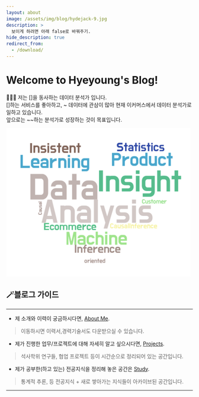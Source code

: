 ```yaml
---
layout: about
image: /assets/img/blog/hydejack-9.jpg
description: >
  보이게 하려면 아래 false로 바꿔주기. 
hide_description: true
redirect_from:
  - /download/
---
```


# Welcome to Hyeyoung's Blog!

👩🏻‍💻 저는 []을 동사하는 데이터 분석가 입니다.  
[]하는 서비스를 좋아하고, ~ 데이터에 관삼이 많아 현재 이커머스에서 데이터 분석가로 일하고 있습니다.   
앞으로는 ~~하는 분석가로 성장하는 것이 목표입니다. 
<div class="me">
    <div><img src= "/assets/me/wc_tmp.png" style="width: auto; height: 400px;" class="center"></div>
</div>

<!--guide-->
## 🪄블로그 가이드
---
- 제 소개와 이력이 궁금하시다면, [About Me].  
> 이동하시면 이력서,경력기술서도 다운받으실 수 있습니다.

- 제가 진행한 업무/프로젝트에 대해 자세히 알고 싶으시다면, [Projects]. 
> 석사학위 연구들, 협업 프로젝트 등이 시간순으로 정리되어 있는 공간입니다. 

- 제가 공부한(하고 있는) 전공지식을 정리해 놓은 공간은 [Study].
> 통계적 추론, 등 전공지식 + 새로 쌓아가는 지식들이 아카이브된 공간입니다. 

---

<!--shortcuts-->
[blog]: /
[portfolio]: https://hydejack.com/examples/
[resume]: https://hydejack.com/resume/
[download]: https://hydejack.com/download/
[welcome]: https://hydejack.com/
[forms]: https://hydejack.com/forms-by-example/
[Projects]: _featured_categories/projects.md
[Study]: _featured_categories/study.md
[About Me]: about.md

[features]: #features
[news]: #build-an-audience
[syntax]: syntax-highlighting
[latex]: #beautiful-math
[dark]: https://hydejack.com/blog/hydejack/2018-09-01-introducing-dark-mode/
[search]: https://hydejack.com/#_search-input
[grid]: https://hydejack.com/blog/hydejack/

[lic]: LICENSE.md
[pro]: licenses/PRO.md
[docs]: docs/README.md
[ofln]: docs/advanced.md#enabling-offline-support
[math]: docs/writing.md#adding-math

[kit]: https://github.com/hydecorp/hydejack-starter-kit/releases
[src]: https://github.com/hydecorp/hydejack
[gem]: https://rubygems.org/gems/jekyll-theme-hydejack
[buy]: https://gum.co/nuOluY

[gpss]: https://developers.google.com/speed/pagespeed/insights/?url=https%3A%2F%2Fhydejack.com%2Fdocs%2F
[rouge]: http://rouge.jneen.net
[katex]: https://khan.github.io/KaTeX/
[mathjax]: https://www.mathjax.org/
[tinyletter]: https://tinyletter.com/